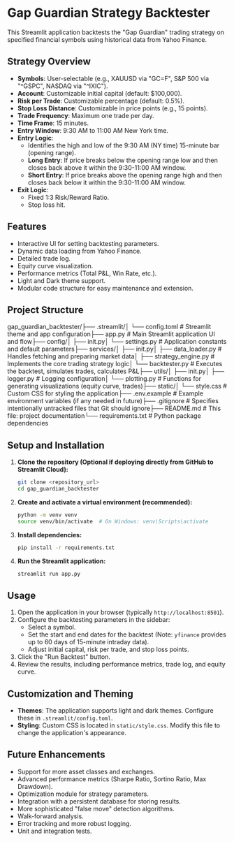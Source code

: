 # Gap Guardian Strategy Backtester

This Streamlit application backtests the "Gap Guardian" trading strategy on specified financial symbols using historical data from Yahoo Finance.

## Strategy Overview

* **Symbols**: User-selectable (e.g., XAUUSD via "GC=F", S&P 500 via "^GSPC", NASDAQ via "^IXIC").
* **Account**: Customizable initial capital (default: $100,000).
* **Risk per Trade**: Customizable percentage (default: 0.5%).
* **Stop Loss Distance**: Customizable in price points (e.g., 15 points).
* **Trade Frequency**: Maximum one trade per day.
* **Time Frame**: 15 minutes.
* **Entry Window**: 9:30 AM to 11:00 AM New York time.
* **Entry Logic**:
    * Identifies the high and low of the 9:30 AM (NY time) 15-minute bar (opening range).
    * **Long Entry**: If price breaks below the opening range low and then closes back above it within the 9:30-11:00 AM window.
    * **Short Entry**: If price breaks above the opening range high and then closes back below it within the 9:30-11:00 AM window.
* **Exit Logic**:
    * Fixed 1:3 Risk/Reward Ratio.
    * Stop loss hit.

## Features

* Interactive UI for setting backtesting parameters.
* Dynamic data loading from Yahoo Finance.
* Detailed trade log.
* Equity curve visualization.
* Performance metrics (Total P&L, Win Rate, etc.).
* Light and Dark theme support.
* Modular code structure for easy maintenance and extension.

## Project Structure

gap_guardian_backtester/├── .streamlit/│   └── config.toml         # Streamlit theme and app configuration├── app.py                  # Main Streamlit application UI and flow├── config/│   ├── init.py│   └── settings.py         # Application constants and default parameters├── services/│   ├── init.py│   ├── data_loader.py      # Handles fetching and preparing market data│   ├── strategy_engine.py  # Implements the core trading strategy logic│   └── backtester.py       # Executes the backtest, simulates trades, calculates P&L├── utils/│   ├── init.py│   ├── logger.py           # Logging configuration│   └── plotting.py         # Functions for generating visualizations (equity curve, trades)├── static/│   └── style.css           # Custom CSS for styling the application├── .env.example            # Example environment variables (if any needed in future)├── .gitignore              # Specifies intentionally untracked files that Git should ignore├── README.md               # This file: project documentation└── requirements.txt        # Python package dependencies
## Setup and Installation

1.  **Clone the repository (Optional if deploying directly from GitHub to Streamlit Cloud):**
    ```bash
    git clone <repository_url>
    cd gap_guardian_backtester
    ```

2.  **Create and activate a virtual environment (recommended):**
    ```bash
    python -m venv venv
    source venv/bin/activate  # On Windows: venv\Scripts\activate
    ```

3.  **Install dependencies:**
    ```bash
    pip install -r requirements.txt
    ```

4.  **Run the Streamlit application:**
    ```bash
    streamlit run app.py
    ```

## Usage

1.  Open the application in your browser (typically `http://localhost:8501`).
2.  Configure the backtesting parameters in the sidebar:
    * Select a symbol.
    * Set the start and end dates for the backtest (Note: `yfinance` provides up to 60 days of 15-minute intraday data).
    * Adjust initial capital, risk per trade, and stop loss points.
3.  Click the "Run Backtest" button.
4.  Review the results, including performance metrics, trade log, and equity curve.

## Customization and Theming

* **Themes**: The application supports light and dark themes. Configure these in `.streamlit/config.toml`.
* **Styling**: Custom CSS is located in `static/style.css`. Modify this file to change the application's appearance.

## Future Enhancements

* Support for more asset classes and exchanges.
* Advanced performance metrics (Sharpe Ratio, Sortino Ratio, Max Drawdown).
* Optimization module for strategy parameters.
* Integration with a persistent database for storing results.
* More sophisticated "false move" detection algorithms.
* Walk-forward analysis.
* Error tracking and more robust logging.
* Unit and integration tests.
